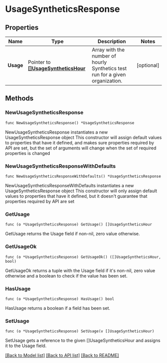 # UsageSyntheticsResponse

## Properties

Name | Type | Description | Notes
------------ | ------------- | ------------- | -------------
**Usage** | Pointer to [**[]UsageSyntheticsHour**](UsageSyntheticsHour.md) | Array with the number of hourly Synthetics test run for a given organization. | [optional] 

## Methods

### NewUsageSyntheticsResponse

`func NewUsageSyntheticsResponse() *UsageSyntheticsResponse`

NewUsageSyntheticsResponse instantiates a new UsageSyntheticsResponse object
This constructor will assign default values to properties that have it defined,
and makes sure properties required by API are set, but the set of arguments
will change when the set of required properties is changed

### NewUsageSyntheticsResponseWithDefaults

`func NewUsageSyntheticsResponseWithDefaults() *UsageSyntheticsResponse`

NewUsageSyntheticsResponseWithDefaults instantiates a new UsageSyntheticsResponse object
This constructor will only assign default values to properties that have it defined,
but it doesn't guarantee that properties required by API are set

### GetUsage

`func (o *UsageSyntheticsResponse) GetUsage() []UsageSyntheticsHour`

GetUsage returns the Usage field if non-nil, zero value otherwise.

### GetUsageOk

`func (o *UsageSyntheticsResponse) GetUsageOk() ([]UsageSyntheticsHour, bool)`

GetUsageOk returns a tuple with the Usage field if it's non-nil, zero value otherwise
and a boolean to check if the value has been set.

### HasUsage

`func (o *UsageSyntheticsResponse) HasUsage() bool`

HasUsage returns a boolean if a field has been set.

### SetUsage

`func (o *UsageSyntheticsResponse) SetUsage(v []UsageSyntheticsHour)`

SetUsage gets a reference to the given []UsageSyntheticsHour and assigns it to the Usage field.


[[Back to Model list]](../README.md#documentation-for-models) [[Back to API list]](../README.md#documentation-for-api-endpoints) [[Back to README]](../README.md)


